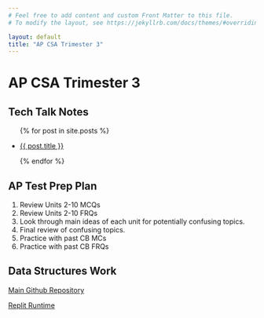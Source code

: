 ```yaml
---
# Feel free to add content and custom Front Matter to this file.
# To modify the layout, see https://jekyllrb.com/docs/themes/#overriding-theme-defaults

layout: default
title: "AP CSA Trimester 3"
---
```


# AP CSA Trimester 3

## Tech Talk Notes

<ul>
  {% for post in site.posts %}
    <li>
      <p><a href="{{ post.url | prepend: site.baseurl }}">{{ post.title }}</a></p>
    </li>
  {% endfor %}
</ul>


## AP Test Prep Plan

1. Review Units 2-10 MCQs
2. Review Units 2-10 FRQs
3. Look through main ideas of each unit for potentially confusing topics.
4. Final review of confusing topics.
5. Practice with past CB MCs
6. Practice with past CB FRQs


## Data Structures Work

[Main Github Repository](https://github.com/alvinzhengq/CSA-Data-Structures)

[Replit Runtime](https://replit.com/@pancakefactory/CSA-Data-Structures)
